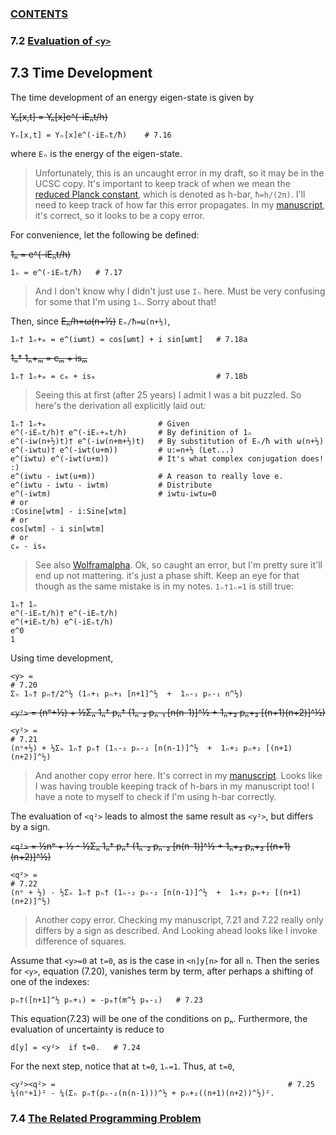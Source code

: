 ### [CONTENTS](CONTENTS.md)

### 7.2 [Evaluation of `<y>`](Y.md)

## 7.3 Time Development

The time development of an energy eigen-state is given by

~~Yₙ[x,t] = Yₙ[x]e^(-iEₙt/h)~~

    Yₙ[x,t] = Yₙ[x]e^(-iEₙt/ħ)    # 7.16

where `Eₙ` is the energy of the eigen-state.

> Unfortunately, this is an uncaught error in my draft, so it may be in the UCSC copy.
> It's important to keep track of when we mean the
> [reduced Planck constant](http://en.wikipedia.org/wiki/Planck_constant),
> which is denoted as h-bar, `ħ=h/(2π)`.
> I'll need to keep track of how far this error propagates.
> In my [manuscript](images/ishbar.png), it's correct, so it looks to be a copy error.

For convenience, let the following be defined:

~~1ₙ = e^(-iEₙt/h)~~

    1ₙ = e^(-iEₙt/ħ)   # 7.17

> And I don't know why I didn't just use `Ιₙ` here.
> Must be very confusing for some that I'm using `1ₙ`.
> Sorry about that!

Then, since ~~Eₙ/h=ω(n+½)~~ `Eₙ/ħ=ω(n+½)`,

    1ₙ† 1ₙ+ₘ = e^(iωmt) = cos[ωmt] + i sin[ωmt]   # 7.18a

~~1ₙ† 1ₙ+ₘ = cₘ + isₘ~~

    1ₙ† 1ₙ+ₘ = cₘ + isₘ                           # 7.18b

> Seeing this at first (after 25 years) I admit I was a bit puzzled.
> So here's the derivation all explicitly laid out:

    1ₙ† 1ₙ+ₘ                         # Given
    e^(-iEₙt/h)† e^(-iEₙ+ₘt/h)       # By definition of 1ₙ
    e^(-iw(n+½)t)† e^(-iw(n+m+½)t)   # By substitution of Eₙ/ħ with ω(n+½)
    e^(-iwtu)† e^(-iwt(u+m))         # u:=n+½ (Let...)
    e^(iwtu) e^(-iwt(u+m))           # It's what complex conjugation does! :)
    e^(iwtu - iwt(u+m))              # A reason to really love e.
    e^(iwtu - iwtu - iwtm)           # Distribute
    e^(-iwtm)                        # iwtu-iwtu=0
    # or
    :Cosine[wtm] - i:Sine[wtm]
    # or
    cos[wtm] - i sin[wtm]
    # or
    cₘ - isₘ

> See also
> [Wolframalpha](http://www.wolframalpha.com/input/?i=conjugate%5Be%5E%28-i*n%29%5D+*+e%5E%28-i*%28n%2Bm%29%29).
> Ok, so caught an error, but I'm pretty sure it'll end up not mattering.
> it's just a phase shift.
> Keep an eye for that though as the same mistake is in my notes.
> `1ₙ†1ₙ=1` is still true:

    1ₙ† 1ₙ
    e^(-iEₙt/h)† e^(-iEₙt/h)
    e^(+iEₙt/h) e^(-iEₙt/h)
    e^0
    1

Using time development,

    <y> =                                                                      # 7.20
    Σₙ 1ₙ† pₙ†/2^½ (1ₙ+₁ pₙ+₁ [n+1]^½  +  1ₙ-₁ pₙ-₁ n^½)

~~`<y²>` = (nᵒ+½) + ½Σₙ 1ₙ† pₙ† (1ₙ-₂ pₙ-₁ [n(n-1)]^½  +  1ₙ+₂ pₙ+₂ [(n+1)(n+2)]^½)~~

    <y²> =                                                                     # 7.21
    (nᵒ+½) + ½Σₙ 1ₙ† pₙ† (1ₙ-₂ pₙ-₂ [n(n-1)]^½  +  1ₙ+₂ pₙ+₂ [(n+1)(n+2)]^½)

> And another copy error here.
> It's correct in my [manuscript](images/pn2.png).
> Looks like I was having trouble keeping track of h-bars in my manuscript too!
> I have a note to myself to check if I'm using h-bar correctly.

The evaluation of `<q²>` leads to almost the same result as `<y²>`, but differs by a sign.

~~`<q²>` = ½nᵒ + ½ - ½Σₙ 1ₙ† pₙ† (1ₙ-₂ pₙ-₂ [n(n-1)]^½  +  1ₙ+₂ pₙ+₂ [(n+1)(n+2)]^½)~~

    <q²> =                                                                      # 7.22
    (nᵒ + ½) - ½Σₙ 1ₙ† pₙ† (1ₙ-₂ pₙ-₂ [n(n-1)]^½  +  1ₙ+₂ pₙ+₂ [(n+1)(n+2)]^½)

> Another copy error.
> Checking my manuscript, 7.21 and 7.22 really only differs by a sign as described.
> And Looking ahead looks like I invoke difference of squares.

Assume that `<y>=0` at `t=0`, as is the case in `<n]y[n>` for all `n`.
Then the series for `<y>`, equation (7.20), vanishes term by term,
after perhaps a shifting of one of the indexes:

    pₙ†([n+1]^½ pₙ+₁) = -pₘ†(m^½ pₘ-₁)   # 7.23

This equation(7.23) will be one of the conditions on pₙ.
Furthermore, the evaluation of uncertainty is reduce to

    d[y] = <y²>  if t=0.   # 7.24

For the next step, notice that at `t=0`, `1ₙ=1`.
Thus, at `t=0`,

    <y²><q²> =                                                    # 7.25
    ¼(nᵒ+1)² - ¼(Σₙ pₙ†(pₙ-₂(n(n-1)))^½ + pₙ+₂((n+1)(n+2))^½)².

### 7.4 [The Related Programming Problem](RELATED.md)
